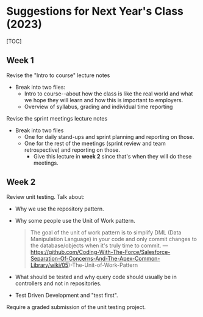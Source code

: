 # Suggestions for Next Year's Class (2023)

[TOC]



## Week 1

Revise the "Intro to course" lecture notes

- Break into two files:
  -  Intro to course--about how the class is like the real world and what we hope they will learn and how this is important to employers.
  - Overview of syllabus, grading and individual time reporting

Revise the sprint meetings lecture notes

- Break into two files
  - One for daily stand-ups and sprint planning and reporting on those.
  - One for the rest of the meetings (sprint review and team retrospective) and reporting on those.
    - Give this lecture in **week 2** since that's when they will do these meetings.

## Week 2

Review unit testing. Talk about:

-  Why we use the repository pattern. 

- Why some people use the Unit of Work pattern.  

  > The goal of the unit of work pattern is to simplify DML (Data Manipulation Language) in your code and only commit changes to the database/objects when it's truly time to commit. &mdash;https://github.com/Coding-With-The-Force/Salesforce-Separation-Of-Concerns-And-The-Apex-Common-Library/wiki/05)-The-Unit-of-Work-Pattern

- What should be tested and why query code should usually be in controllers and not in repositories.

- Test Driven Development and "test first".

Require a graded submission of the unit testing project.


